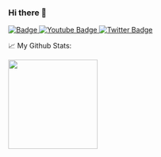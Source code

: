 ### Hi there 👋

<div id="badges">
  <a href="https://savagerage.newgrounds.com/" target="_blank">
    <img src="https://img.shields.io/badge/Newgrounds-orange?style=for-the-badge&logo=&logoColor=white" alt="Badge"/>
   </a>
  <a href="https://www.youtube.com/channel/UC-0uLOU5qBz5PbzQ9tUzHbQ">
    <img src="https://img.shields.io/badge/YouTube-red?style=for-the-badge&logo=youtube&logoColor=white" alt="Youtube Badge"/>
  </a>
  <a href="https://twitter.com/savage_rage">
    <img src="https://img.shields.io/badge/Twitter-blue?style=for-the-badge&logo=twitter&logoColor=white" alt="Twitter Badge"/>
  </a>
</div>
<img src="https://komarev.com/ghpvc/?username=SavageRage69&style=flat-square&color=blue" alt=""/>

📈 My Github Stats: 


<img height="180em" src="https://github-readme-stats.vercel.app/api?username=SavageRage69&show_icons=true&hide_border=true&&count_private=true&include_all_commits=true" />

<!--
**SavageRage69/SavageRage69** is a ✨ _special_ ✨ repository because its `README.md` (this file) appears on your GitHub profile.

Here are some ideas to get you started:

- 🔭 I’m currently working on ...
- 🌱 I’m currently learning ...
- 👯 I’m looking to collaborate on ...
- 🤔 I’m looking for help with ...
- 💬 Ask me about ...
- 📫 How to reach me: ...
- 😄 Pronouns: ...
- ⚡ Fun fact: ...
-->
